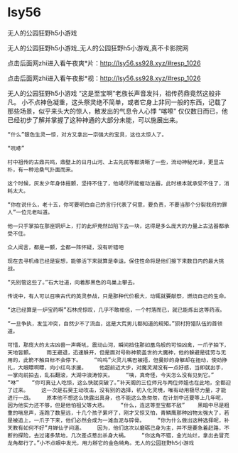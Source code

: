 # lsy56
无人的公园狂野h5小游戏

无人的公园狂野h5小游戏_无人的公园狂野h5小游戏,真不卡影院网

点击后面网zhi进入看午夜爽*片：http://lsy56.ss928.xyz/#resp_1026

点击后面网zhi进入看午夜影*视：http://lsy56.ss928.xyz/#resp_1026

无人的公园狂野h5小游戏    “这是至宝啊”老族长声音发抖，祖传药鼎竟然这般非凡。    小不点神色凝重，这头祭灵绝不简单，或者它身上非同一般的东西，记载了那些场景，似乎来头大的惊人，散发出的气息令人心悸    “喀嚓”    仅仅数日而已，他已经初步了解并掌握了这种神通的大部分未能，可以施展出来。

    “什么”银色生灵一惊，对方又拿出一宗强大的宝具，这也太惊人了。

    “吭哧”

    村中祖传的古鼎共鸣，鼎壁上的日月山河、上古先民等都清晰了一些，流动神秘光泽，更显古朴，有一种沧桑气扑面而来。

    这个时候，灰发少年身体摇颤，坚持不住了，他竭尽所能催动法器，此时根本就承受不住了，消耗太大。

    “你在说什么，老十五，你可要明白自己的言行代表了何意，要负责，不要当那个分裂我府的罪人”一位元老叫道。

    他一只手掌拍在那座铜炉上，打的此炉竟然凹陷下去一块，这得是多么庞大的力量上古法器都承受不住。

    众人闻言，都是一颤，全都一阵怀疑，没有听错吧

    现在去寻机缘已经是妄想，能够活下来就算是幸运，保住性命将是他们接下来数日内的最大挑战。

    “先别管这些了。”石大壮道，向着那黑色的鸟巢上攀去。

    传说中，有人可以召唤古代的英灵参战，只是那种代价极大，动辄就要献祭，燃烧自己的生命。

    “这已经算是一炉宝药啊”石林虎惊叹，几乎不敢相信，一个村落而已，就已能炼出这等药液。

    “一旦争执，发生冲突，自然少不了流血，这是大荒男儿都知道的规矩。”狈村狩猎队伍的首领道。

    可惜，那庞大的太古凶兽一声嘶吼，震动山河，瞬间挡住那如凰鸟般的可怕凶禽，一爪子拍下，天地皆颤。    雨王避退，迅速躲开，但是面对号称神箭盖世的大魔神，他的躲避是徒劳与无用的，此箭不触目标不会停下。    “呜呜”火灵儿嘴巴被捂，但曼妙的身躯却在扭动，使劲挣扎，大眼瞟啊瞟，向小红鸟求援。    他超前迈大步，对魔灵湖没有一点好感，当即就出手，一掌向前拍去，乱石翻滚，大湖中浪涛惊天。    “咦，真奇怪，今天怎么没有见到它。”    “咻”    “你可真让人吃惊，这么快就突破了。”补天阁的三位师兄与两位师姐也在此地，全都迎了过来。    这一次是石昊主动攻击，没有别的选择，初入化灵境，唯有动用极尽力量，才能进行一战。    原本他不想这么快露出真身，也不能这么急匆匆，在计划中还要等上几年呢，因为他实力还不够，但是他怕祖父等大悲。    “什么，连这等至宝都不敌”    黑暗中尽是粗重的喘息声，连跑了数里远，十几个孩子累坏了，刚才又惊又怕，青鳞鹰那种凶物太强大了，若是被追上，一爪子下来，他们必然会成为一滩血泥与碎骨。    “你为什么做出这种选择呢，补天教有如何不好”月婵仙子问道。    因为，他们这次以磨砺己身为主，并不是要急着赶路，不断的探险，去过诸多禁地，几次差点惹出杀身大祸。    “你这角不错，金光灿烂，拿出去冒充龙角都行了。”小不点眼中发光，用力掰它的金色犄角。无人的公园狂野h5小游戏
